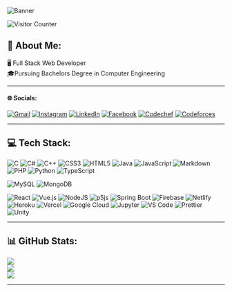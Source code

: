 ![Banner](https://user-images.githubusercontent.com/29065088/214231854-244d9c24-2b4d-4f0b-bd2f-0789c06895e7.png#banner "Yash Chaudhari")


![Visitor Counter](https://visitor-badge.glitch.me/badge?page_id=yashchaudhari008&left_color=lightgray&right_color=gray)
## 💫 About Me:
🖥 Full Stack Web Developer<br>🎓Pursuing Bachelors Degree in Computer Engineering

---
#### 🌐 Socials:

[![Gmail](https://img.shields.io/badge/Gmail-D14836?&logo=gmail&logoColor=white)](mailto:yashchaudhari008@gmail.com)
[![Instagram](https://img.shields.io/badge/Instagram-E4405F?&logo=instagram&logoColor=white)](https://instagram.com/yash.mad008)
[![LinkedIn](https://img.shields.io/badge/LinkedIn-0077B5?&logo=linkedin&logoColor=white)](https://linkedin.com/in/mad-008)
[![Facebook](https://img.shields.io/badge/Facebook-1877F2?&logo=facebook&logoColor=white)](https://www.facebook.com/yash.mad008/)
[![Codechef](https://img.shields.io/badge/-CodeChef-5B4638?&logo=CodeChef&logoColor=white)](https://www.codechef.com/users/mad_008)
[![Codeforces](https://img.shields.io/badge/Codeforces-445f9d?&logo=Codeforces&logoColor=white)](https://codeforces.com/profile/yashchaudhari008)

---
## 💻 Tech Stack:

![C](https://img.shields.io/badge/c-%2300599C.svg?style=for-the-badge&logo=c&logoColor=white)
![C#](https://img.shields.io/badge/c%23-%23239120.svg?style=for-the-badge&logo=c-sharp&logoColor=white)
![C++](https://img.shields.io/badge/c++-%2300599C.svg?style=for-the-badge&logo=c%2B%2B&logoColor=white)
![CSS3](https://img.shields.io/badge/css3-%231572B6.svg?style=for-the-badge&logo=css3&logoColor=white)
![HTML5](https://img.shields.io/badge/html5-%23E34F26.svg?style=for-the-badge&logo=html5&logoColor=white)
![Java](https://img.shields.io/badge/java-%23ED8B00.svg?style=for-the-badge&logo=java&logoColor=white)
![JavaScript](https://img.shields.io/badge/javascript-%23323330.svg?style=for-the-badge&logo=javascript&logoColor=%23F7DF1E)
![Markdown](https://img.shields.io/badge/markdown-%23000000.svg?style=for-the-badge&logo=markdown&logoColor=white)
![PHP](https://img.shields.io/badge/php-%23777BB4.svg?style=for-the-badge&logo=php&logoColor=white)
![Python](https://img.shields.io/badge/python-3670A0?style=for-the-badge&logo=python&logoColor=ffdd54)
![TypeScript](https://img.shields.io/badge/typescript-%23007ACC.svg?style=for-the-badge&logo=typescript&logoColor=white)

![MySQL](https://img.shields.io/badge/mysql-%2300f.svg?style=for-the-badge&logo=mysql&logoColor=white)
![MongoDB](https://img.shields.io/badge/MongoDB-%234ea94b.svg?style=for-the-badge&logo=mongodb&logoColor=white)

![React](https://img.shields.io/badge/react-%2320232a.svg?style=for-the-badge&logo=react&logoColor=%2361DAFB)
![Vue.js](https://img.shields.io/badge/vuejs-%2335495e.svg?style=for-the-badge&logo=vuedotjs&logoColor=%234FC08D)
![NodeJS](https://img.shields.io/badge/node.js-6DA55F?style=for-the-badge&logo=node.js&logoColor=white)
![p5js](https://img.shields.io/badge/p5.js-ED225D?style=for-the-badge&logo=p5.js&logoColor=FFFFFF)
![Spring Boot](https://img.shields.io/badge/Spring_Boot-F2F4F9?style=for-the-badge&logo=spring-boot)
![Firebase](https://img.shields.io/badge/firebase-%23039BE5.svg?style=for-the-badge&logo=firebase)
![Netlify](https://img.shields.io/badge/netlify-%23000000.svg?style=for-the-badge&logo=netlify&logoColor=#00C7B7) 
![Heroku](https://img.shields.io/badge/heroku-%23430098.svg?style=for-the-badge&logo=heroku&logoColor=white) 
![Vercel](https://img.shields.io/badge/vercel-%23000000.svg?style=for-the-badge&logo=vercel&logoColor=white) 
![Google Cloud](https://img.shields.io/badge/Google%20Cloud-%234285F4.svg?style=for-the-badge&logo=google-cloud&logoColor=white)
![Jupyter](https://img.shields.io/badge/Jupyter-F37626.svg?&style=for-the-badge&logo=Jupyter&logoColor=white)
![VS Code](https://img.shields.io/badge/Visual_Studio_Code-0078D4?style=for-the-badge&logo=visual%20studio%20code&logoColor=white)
![Prettier](https://img.shields.io/badge/prettier-1A2C34?style=for-the-badge&logo=prettier&logoColor=F7BA3E)
![Unity](https://img.shields.io/badge/Unity-100000?style=for-the-badge&logo=unity&logoColor=white)

---
## 📊 GitHub Stats:
![](https://github-readme-stats.vercel.app/api?username=yashchaudhari008&theme=dark&hide_border=true&include_all_commits=false&count_private=true)<br/>
![](https://github-readme-streak-stats.herokuapp.com/?user=yashchaudhari008&theme=dark&hide_border=true)<br/>
![](https://github-readme-stats.vercel.app/api/top-langs/?username=yashchaudhari008&theme=dark&hide_border=true&include_all_commits=false&count_private=true&layout=compact)

---
